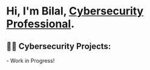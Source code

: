 <h1>Hi, I'm Bilal, <a href="https://www.linkedin.com/in/bilal-mohamed-a731b71a3/">Cybersecurity Professional</a>.

<h2>👨‍💻 Cybersecurity Projects:</h2>
- Work in Progress!
